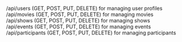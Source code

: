 /api/users (GET, POST, PUT, DELETE) for managing user profiles
 <br>
/api/movies (GET, POST, PUT, DELETE) for managing movies
 <br>
/api/shows (GET, POST, PUT, DELETE) for managing shows
 <br>
/api/events (GET, POST, PUT, DELETE) for managing events
 <br>
/api/participants (GET, POST, PUT, DELETE) for managing participants
